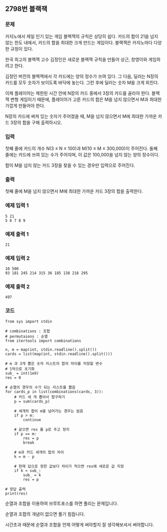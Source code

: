 ## 2798번 블랙잭

### 문제

카지노에서 제일 인기 있는 게임 블랙잭의 규칙은 상당히 쉽다. 카드의 합이 21을 넘지 않는 한도 내에서, 카드의 합을 최대한 크게 만드는 게임이다. 블랙잭은 카지노마다 다양한 규정이 있다.

한국 최고의 블랙잭 고수 김정인은 새로운 블랙잭 규칙을 만들어 상근, 창영이와 게임하려고 한다.

김정인 버전의 블랙잭에서 각 카드에는 양의 정수가 쓰여 있다. 그 다음, 딜러는 N장의 카드를 모두 숫자가 보이도록 바닥에 놓는다. 그런 후에 딜러는 숫자 M을 크게 외친다.

이제 플레이어는 제한된 시간 안에 N장의 카드 중에서 3장의 카드를 골라야 한다. 블랙잭 변형 게임이기 때문에, 플레이어가 고른 카드의 합은 M을 넘지 않으면서 M과 최대한 가깝게 만들어야 한다.

N장의 카드에 써져 있는 숫자가 주어졌을 때, M을 넘지 않으면서 M에 최대한 가까운 카드 3장의 합을 구해 출력하시오.

### 입력

첫째 줄에 카드의 개수 N(3 ≤ N ≤ 100)과 M(10 ≤ M ≤ 300,000)이 주어진다. 둘째 줄에는 카드에 쓰여 있는 수가 주어지며, 이 값은 100,000을 넘지 않는 양의 정수이다.

합이 M을 넘지 않는 카드 3장을 찾을 수 있는 경우만 입력으로 주어진다.

### 출력

첫째 줄에 M을 넘지 않으면서 M에 최대한 가까운 카드 3장의 합을 출력한다.

### 예제 입력 1

```
5 21
5 6 7 8 9
```

### 예제 출력 1

```
21
```

### 예제 입력 2

```
10 500
93 181 245 214 315 36 185 138 216 295
```

### 예제 출력 2

```
497
```



### 코드

```python3
from sys import stdin

# combinations : 조합
# permutaions : 순열
from itertools import combinations

n, m = map(int, stdin.readline().split())
cards = list(map(int, stdin.readline().split()))

# m 과 3개 뽑은 숫자 리스트의 합의 차이를 저장할 변수
# 1억으로 초기화
sub_ = int(1e9)
res = 0

# 순열의 경우의 수가 되는 리스트를 뽑음
for cards_p in list(combinations(cards, 3)):
    # 카드 세 개 뽑아서 합구하기
    p = sum(cards_p)

    # 세개의 합이 m을 넘어가는 경우는 없음
    if p > m:
        continue

    # 같으면 res 를 p로 주고 정지
    if p == m:
        res = p
        break

    # m과 카드 세개의 합의 차이
    k = m - p
    
    # 현재 답으로 정한 값보다 차이가 적으면 res에 새로운 값 지정
    if k < sub_:
        sub_ = k
        res = p

# 정답 출력
print(res)

```

순열과 조합을 이용하여 브루트포스를 하면 풀리는 문제입니다.

순열과 조합의 개념이 없으면 풀기 힘듭니다.

시간초과 때문에 순열과 조합을 언제 어떻게 써야할지 잘 생각해보셔서 써야합니다.
